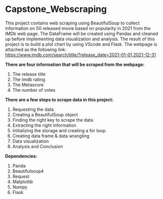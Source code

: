 # Capstone_Webscraping

This project contains web scraping using BeautifulSoup to collect information on 50 released movie based on popularity in 2021 from the IMDb web page. The DataFrame will be created using Pandas and cleaned up before implementing data visualization and analysis. The result of this project is to build a plot chart by using VScode and Flask. The webpage is attached as the following link:\
https://www.imdb.com/search/title/?release_date=2021-01-01,2021-12-31

**There are four information that will be scraped from the webpage:**
1. The release title
2. The Imdb rating
3. The Metascore
4. The number of votes

**There are a few steps to scrape data in this project:**
1. Requesting the data
2. Creating a BeautifulSoup object
3. Finding the right key to scrape the data
4. Extracting the right information 
5. Initializing the storage and creating a for loop.
6. Creating data frame & data wrangling
7. Data visualization
8. Analysis and Conclusion

**Dependencies:**
1. Panda
2. Beautifulsoup4
3. Request
4. Matplotlib
5. Numpy
6. Flask
